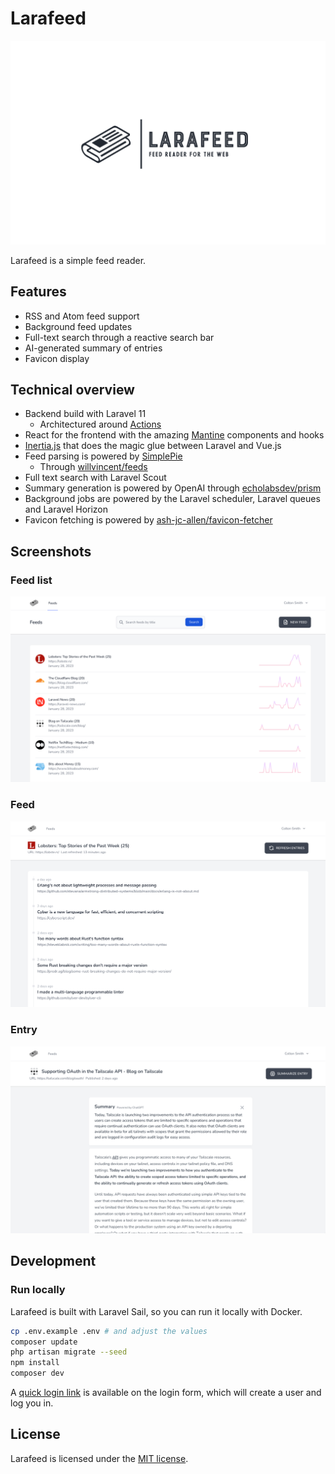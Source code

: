 # Larafeed

<!-- badges -->

![](.github/readme/logo.png)

Larafeed is a simple feed reader.

## Features

- RSS and Atom feed support
- Background feed updates
- Full-text search through a reactive search bar
- AI-generated summary of entries
- Favicon display

## Technical overview

- Backend build with Laravel 11
  - Architectured around [Actions](https://laravelactions.com/)
- React for the frontend with the amazing [Mantine](https://mantine.dev/) components and hooks
- [Inertia.js](https://inertiajs.com/) that does the magic glue between Laravel and Vue.js
- Feed parsing is powered by [SimplePie](https://github.com/simplepie/simplepie)
  - Through [willvincent/feeds](https://github.com/willvincent/feeds)
- Full text search with Laravel Scout
- Summary generation is powered by OpenAI through [echolabsdev/prism](https://github.com/echolabsdev/prism)
- Background jobs are powered by the Laravel scheduler, Laravel queues and Laravel Horizon
- Favicon fetching is powered by [ash-jc-allen/favicon-fetcher](https://github.com/ash-jc-allen/favicon-fetcher)

## Screenshots

### Feed list

![](.github/readme/feeds.png)

### Feed

![](.github/readme/feed.png)

### Entry

![](.github/readme/entry.png)

## Development

### Run locally

Larafeed is built with Laravel Sail, so you can run it locally with Docker.

```bash
cp .env.example .env # and adjust the values
composer update
php artisan migrate --seed
npm install
composer dev
```

A [quick login link](https://github.com/spatie/laravel-login-link) is available on the login form, which will create a user and log you in.

## License

Larafeed is licensed under the [MIT license](LICENSE).
